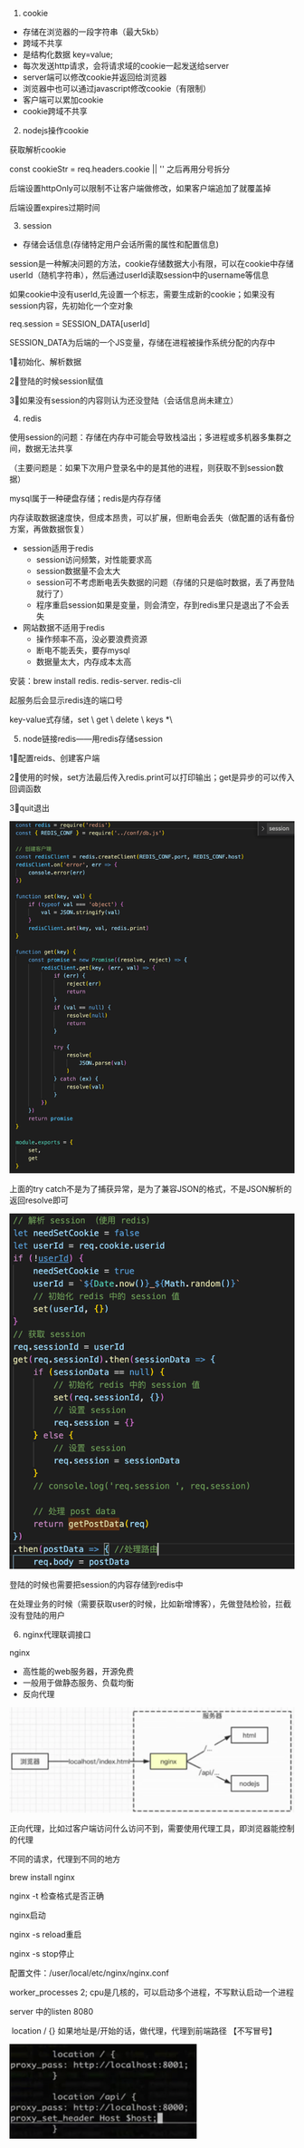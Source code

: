 1. cookie

- 存储在浏览器的一段字符串（最大5kb）
- 跨域不共享
- 是结构化数据 key=value;
- 每次发送http请求，会将请求域的cookie一起发送给server
- server端可以修改cookie并返回给浏览器
- 浏览器中也可以通过javascript修改cookie（有限制）
- 客户端可以累加cookie
- cookie跨域不共享

2. nodejs操作cookie

获取解析cookie

const cookieStr = req.headers.cookie || ''   之后再用分号拆分

后端设置httpOnly可以限制不让客户端做修改，如果客户端追加了就覆盖掉

后端设置expires过期时间

<!-- <img src="./img/image-20211216072950925.png" alt="image-20211216072950925" style="zoom:70%;" /> -->

3. session

- 存储会话信息(存储特定用户会话所需的属性和配置信息)

session是一种解决问题的方法，cookie存储数据大小有限，可以在cookie中存储userId（随机字符串），然后通过userId读取session中的username等信息

如果cookie中没有userId,先设置一个标志，需要生成新的cookie；如果没有session内容，先初始化一个空对象

req.session = SESSION_DATA[userId]

SESSION_DATA为后端的一个JS变量，存储在进程被操作系统分配的内存中

1⃣️初始化、解析数据

<!-- <img src="./img/image-20211216130157611.png" alt="image-20211216130157611" style="zoom:70%;" /> -->

2⃣️登陆的时候session赋值

<!-- <img src="./img/image-20211216130517367.png" alt="image-20211216130517367" style="zoom:70%;" /> -->

3⃣️如果没有session的内容则认为还没登陆（会话信息尚未建立）

<!-- <img src="./img/image-20211216130332640.png" alt="image-20211216130332640" style="zoom:70%;" /> -->

4. redis

使用session的问题：存储在内存中可能会导致栈溢出；多进程或多机器多集群之间，数据无法共享

（主要问题是：如果下次用户登录名中的是其他的进程，则获取不到session数据）

mysql属于一种硬盘存储；redis是内存存储

内存读取数据速度快，但成本昂贵，可以扩展，但断电会丢失（做配置的话有备份方案，再做数据恢复）

- session适用于redis
  - session访问频繁，对性能要求高
  - session数据量不会太大
  - session可不考虑断电丢失数据的问题（存储的只是临时数据，丢了再登陆就行了）
  - 程序重启session如果是变量，则会清空，存到redis里只是退出了不会丢失
- 网站数据不适用于redis
  - 操作频率不高，没必要浪费资源
  - 断电不能丢失，要存mysql
  - 数据量太大，内存成本太高

安装：brew install redis. redis-server. redis-cli

起服务后会显示redis连的端口号

key-value式存储，set \ get \ delete \ keys *\

5. node链接redis——用redis存储session

1⃣️配置reids、创建客户端

2⃣️使用的时候，set方法最后传入redis.print可以打印输出；get是异步的可以传入回调函数

3⃣️quit退出

<img src="./img/image-20211216135437243.png" alt="image-20211216135437243" style="zoom:80%;" />

上面的try catch不是为了捕获异常，是为了兼容JSON的格式，不是JSON解析的返回resolve即可

<img src="./img/image-20211216141644901.png" alt="image-20211216141644901" style="zoom:70%;;" />

登陆的时候也需要把session的内容存储到redis中

在处理业务的时候（需要获取user的时候，比如新增博客），先做登陆检验，拦截没有登陆的用户

6. nginx代理联调接口

nginx

- 高性能的web服务器，开源免费
- 一般用于做静态服务、负载均衡
- 反向代理

![image-20211216150040577](./img/ch04-1.png)

正向代理，比如过客户端访问什么访问不到，需要使用代理工具，即浏览器能控制的代理

不同的请求，代理到不同的地方

brew install nginx

nginx -t 检查格式是否正确

nginx启动

nginx -s reload重启

nginx -s stop停止

配置文件：/user/local/etc/nginx/nginx.conf

worker_processes 2;  cpu是几核的，可以启动多个进程，不写默认启动一个进程

server 中的listen 8080

​					location / {} 如果地址是/开始的话，做代理，代理到前端路径 【不写冒号】

<img src="./img/image-20211216151250775.png" alt="image-20211216151250775" style="zoom:50%;" />

